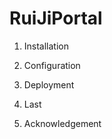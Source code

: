 RuiJiPortal
===========

1. Installation

2. Configuration

3. Deployment

4. Last

5. Acknowledgement
